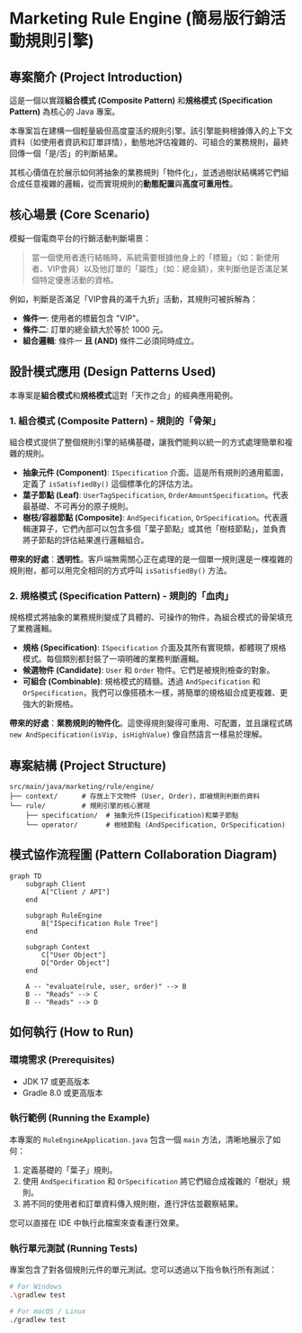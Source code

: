 # Marketing Rule Engine (簡易版行銷活動規則引擎)

## 專案簡介 (Project Introduction)

這是一個以實踐**組合模式 (Composite Pattern)** 和**規格模式 (Specification Pattern)** 為核心的 Java 專案。

本專案旨在建構一個輕量級但高度靈活的規則引擎。該引擎能夠根據傳入的上下文資料（如使用者資訊和訂單詳情），動態地評估複雜的、可組合的業務規則，最終回傳一個「是/否」的判斷結果。

其核心價值在於展示如何將抽象的業務規則「物件化」，並透過樹狀結構將它們組合成任意複雜的邏輯，從而實現規則的**動態配置**與**高度可重用性**。

## 核心場景 (Core Scenario)

模擬一個電商平台的行銷活動判斷場景：

> 當一個使用者進行結帳時，系統需要根據他身上的「標籤」（如：新使用者、VIP會員）以及他訂單的「屬性」（如：總金額），來判斷他是否滿足某個特定優惠活動的資格。

例如，判斷是否滿足「VIP會員的滿千九折」活動，其規則可被拆解為：
- **條件一**: 使用者的標籤包含 "VIP"。
- **條件二**: 訂單的總金額大於等於 1000 元。
- **組合邏輯**: 條件一 **且 (AND)** 條件二必須同時成立。

## 設計模式應用 (Design Patterns Used)

本專案是**組合模式**和**規格模式**這對「天作之合」的經典應用範例。

### 1. 組合模式 (Composite Pattern) - 規則的「骨架」

組合模式提供了整個規則引擎的結構基礎，讓我們能夠以統一的方式處理簡單和複雜的規則。

- **抽象元件 (Component)**: `ISpecification` 介面。這是所有規則的通用藍圖，定義了 `isSatisfiedBy()` 這個標準化的評估方法。
- **葉子節點 (Leaf)**: `UserTagSpecification`, `OrderAmountSpecification`。代表最基礎、不可再分的原子規則。
- **樹枝/容器節點 (Composite)**: `AndSpecification`, `OrSpecification`。代表邏輯運算子，它們內部可以包含多個「葉子節點」或其他「樹枝節點」，並負責將子節點的評估結果進行邏輯組合。

**帶來的好處**：**透明性**。客戶端無需關心正在處理的是一個單一規則還是一棵複雜的規則樹，都可以用完全相同的方式呼叫 `isSatisfiedBy()` 方法。

### 2. 規格模式 (Specification Pattern) - 規則的「血肉」

規格模式將抽象的業務規則變成了具體的、可操作的物件，為組合模式的骨架填充了業務邏輯。

- **規格 (Specification)**: `ISpecification` 介面及其所有實現類，都體現了規格模式。每個類別都封裝了一項明確的業務判斷邏輯。
- **候選物件 (Candidate)**: `User` 和 `Order` 物件。它們是被規則檢查的對象。
- **可組合 (Combinable)**: 規格模式的精髓。透過 `AndSpecification` 和 `OrSpecification`，我們可以像搭積木一樣，將簡單的規格組合成更複雜、更強大的新規格。

**帶來的好處**：**業務規則的物件化**。這使得規則變得可重用、可配置，並且讓程式碼 `new AndSpecification(isVip, isHighValue)` 像自然語言一樣易於理解。

## 專案結構 (Project Structure)

```
src/main/java/marketing/rule/engine/
├── context/      # 存放上下文物件 (User, Order)，即被規則判斷的資料
└── rule/         # 規則引擎的核心實現
    ├── specification/  # 抽象元件(ISpecification)和葉子節點
    └── operator/       # 樹枝節點 (AndSpecification, OrSpecification)
```

## 模式協作流程圖 (Pattern Collaboration Diagram)

```mermaid
graph TD
    subgraph Client
        A["Client / API"]
    end

    subgraph RuleEngine
        B["ISpecification Rule Tree"]
    end

    subgraph Context
        C["User Object"]
        D["Order Object"]
    end

    A -- "evaluate(rule, user, order)" --> B
    B -- "Reads" --> C
    B -- "Reads" --> D
```

## 如何執行 (How to Run)

### 環境需求 (Prerequisites)
- JDK 17 或更高版本
- Gradle 8.0 或更高版本

### 執行範例 (Running the Example)

本專案的 `RuleEngineApplication.java` 包含一個 `main` 方法，清晰地展示了如何：
1.  定義基礎的「葉子」規則。
2.  使用 `AndSpecification` 和 `OrSpecification` 將它們組合成複雜的「樹狀」規則。
3.  將不同的使用者和訂單資料傳入規則樹，進行評估並觀察結果。

您可以直接在 IDE 中執行此檔案來查看運行效果。

### 執行單元測試 (Running Tests)

專案包含了對各個規則元件的單元測試。您可以透過以下指令執行所有測試：
```bash
# For Windows
.\gradlew test

# For macOS / Linux
./gradlew test
```
